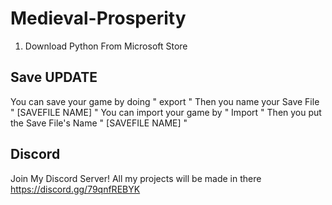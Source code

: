 # Medieval-Prosperity
1. Download Python From Microsoft Store

## Save **UPDATE**
You can save your game by doing " export "
Then you name your Save File " [SAVEFILE NAME] "
You can import your game by " Import "
Then you put the Save File's Name " [SAVEFILE NAME] "




## Discord
Join My Discord Server! 
All my projects will be made in there
https://discord.gg/79qnfREBYK
